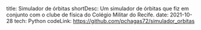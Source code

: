 title: Simulador de órbitas
shortDesc: Um simulador de órbitas que fiz em conjunto com o clube de física do Colégio Militar do Recife.
date: 2021-10-28
tech: Python
codeLink: https://github.com/pchagas72/simulador_orbitas
